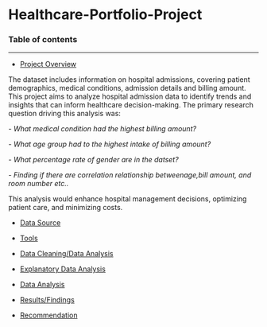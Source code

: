 # Healthcare-Portfolio-Project

### Table of contents

-----------------------


- [Project Overview](#Project_Overview)
  
The dataset includes information on hospital admissions, covering patient demographics, medical 
conditions, admission details and billing amount.
This project aims to analyze hospital admission data to identify trends and insights that can inform healthcare decision-making. The primary research question driving this analysis was:

*- What medical condition had the highest billing amount?*

*- What age group had to the highest intake of billing amount?*

*- What percentage rate of gender are in the datset?*

*- Finding if there are correlation relationship betweenage,bill amount, and room number etc..*
  
This 
analysis would enhance hospital management decisions, optimizing patient care, and minimizing 
costs.


- [Data Source](#Data_Source)
  
- [Tools](#Tools)
  
- [Data Cleaning/Data Analysis](#Data_Cleaning/Data_Analysis)
  
- [Explanatory Data Analysis](#Explanatory_Data_Analysis)
  
- [Data Analysis](#Data_Analysis)
  
- [Results/Findings](#Results/Findings)
  
- [Recommendation](#Recommendation)
